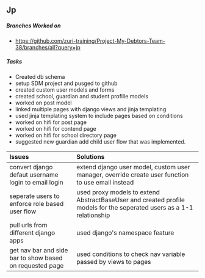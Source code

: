 ## Jp
##### Branches Worked on <br/>
- https://github.com/zuri-training/Project-My-Debtors-Team-38/branches/all?query=jp

##### Tasks <br/>
- Created db schema
- setup SDM project and pusged to github
- created custom user models and forms
- created school, guardian and student profille models
- worked on post model
- linked multiple pages with django views and jinja templating
- used jinja templating system to include pages based on conditions
- worked on hifi for post page
- worked on hifi for contend page
- worked on hifi for school directory page
- suggested new guardian add child user flow that was implemented.


| Issues      | Solutions |
| :----------- | :----------- |
| convert django defaut username login to email login| extend django user model, custom user manager, override create user function to use email instead|
| seperate users to enforce role based user flow | used proxy models to extend AbstractBaseUser and created profile models for the seperated users as a 1-1 relationship|
| pull urls from different django apps  | used django's namespace feature|
|get nav bar and side bar to show based on requested page| used conditions to check nav variable passed by views to pages|

